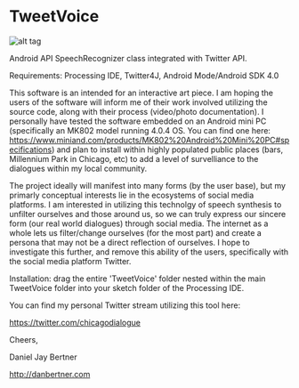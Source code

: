 TweetVoice
==========
![alt tag](https://pbs.twimg.com/profile_images/430120044647813120/2uWpYZQd.png)


 Android API SpeechRecognizer class integrated with Twitter API.
 
 Requirements: Processing IDE, Twitter4J, Android Mode/Android SDK 4.0
 
 
 This software is an intended for an interactive art piece. I am hoping the users of the software will inform me of their work involved utilizing the source code, along with their process (video/photo documentation). I  personally have tested the software embedded on an Android mini PC (specifically an MK802 model running 4.0.4 OS. You can find one here: https://www.miniand.com/products/MK802%20Android%20Mini%20PC#specifications) and plan to install within highly populated public places (bars, Millennium Park in Chicago, etc) to add a level of survelliance to the dialogues within my local community. 
 
 
 The project ideally will manifest into many forms (by the user base), but my primarly conceptual interests lie in the ecosystems of social media platforms. I am interested in utilizing this technolgy of speech synthesis to unfilter ourselves and those around us, so we can truly express our sincere form (our real world dialogues) through social media. The internet as a whole lets us filter/change ourselves (for the most part) and create a persona that may not be a direct reflection of ourselves. I hope to investigate this further, and remove this ability of the users, specifically with the social media platform Twitter.  


Installation: drag the entire 'TweetVoice' folder nested within the main TweetVoice folder into your sketch folder of the Processing IDE.

You can find my personal Twitter stream utilizing this tool here:

https://twitter.com/chicagodialogue


Cheers,

Daniel Jay Bertner

http://danbertner.com

